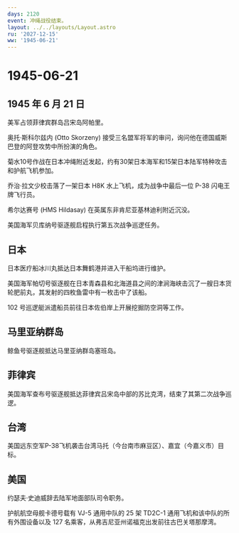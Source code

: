 ```yaml
---
days: 2120
event: 冲绳战役结束。
layout: ../../layouts/Layout.astro
ru: '2027-12-15'
ww: '1945-06-21'
---
```


# 1945-06-21

## 1945 年 6 月 21 日

美军占领菲律宾群岛吕宋岛阿帕里。

奥托·斯科尔兹内 (Otto Skorzeny)
接受三名盟军将军的审问，询问他在德国威斯巴登的阿登攻势中所扮演的角色。

菊水10号作战在日本冲绳附近发起，约有30架日本海军和15架日本陆军特种攻击和护航飞机参加。

乔治·拉文少校击落了一架日本 H8K 水上飞机，成为战争中最后一位 P-38
闪电王牌飞行员。

希尔达赛号 (HMS Hildasay) 在英属东非肯尼亚基林迪利附近沉没。

美国海军贝库纳号驱逐舰启程执行第五次战争巡逻任务。

## 日本

日本医疗船冰川丸抵达日本舞鹤港并进入干船坞进行维护。

美国海军帕切号驱逐舰在日本青森县和北海道县之间的津涧海峡击沉了一艘日本货轮肥前丸，其发射的四枚鱼雷中有一枚击中了该船。

102 号巡逻艇派遣船员前往日本佐伯岸上开展挖掘防空洞等工作。

## 马里亚纳群岛

鲸鱼号驱逐舰抵达马里亚纳群岛塞班岛。

## 菲律宾

美国海军查布号驱逐舰抵达菲律宾吕宋岛中部的苏比克湾，结束了其第二次战争巡逻。

## 台湾

美国远东空军P-38飞机袭击台湾马托（今台南市麻豆区）、嘉宜（今嘉义市）目标。

## 美国

约瑟夫·史迪威辞去陆军地面部队司令职务。

护航航空母舰卡德号载有 VJ-5 通用中队的 25 架 TD2C-1
通用飞机和该中队的所有外围设备以及 127
名乘客，从弗吉尼亚州诺福克出发前往古巴关塔那摩湾。